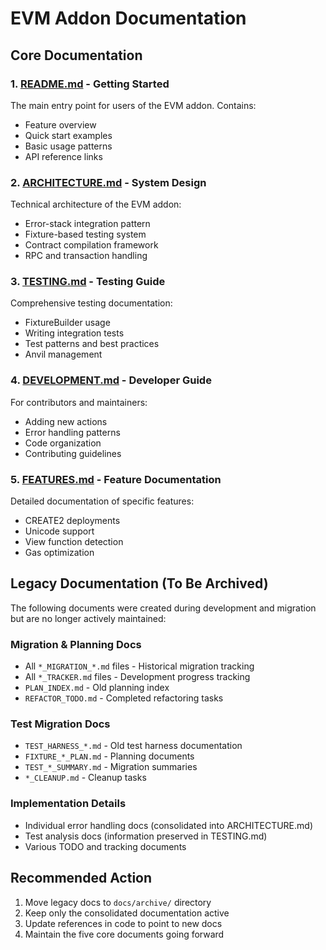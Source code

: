 # EVM Addon Documentation

## Core Documentation

### 1. [README.md](../README.md) - Getting Started
The main entry point for users of the EVM addon. Contains:
- Feature overview
- Quick start examples
- Basic usage patterns
- API reference links

### 2. [ARCHITECTURE.md](./ARCHITECTURE.md) - System Design
Technical architecture of the EVM addon:
- Error-stack integration pattern
- Fixture-based testing system
- Contract compilation framework
- RPC and transaction handling

### 3. [TESTING.md](./TESTING.md) - Testing Guide
Comprehensive testing documentation:
- FixtureBuilder usage
- Writing integration tests
- Test patterns and best practices
- Anvil management

### 4. [DEVELOPMENT.md](./DEVELOPMENT.md) - Developer Guide
For contributors and maintainers:
- Adding new actions
- Error handling patterns
- Code organization
- Contributing guidelines

### 5. [FEATURES.md](./FEATURES.md) - Feature Documentation
Detailed documentation of specific features:
- CREATE2 deployments
- Unicode support
- View function detection
- Gas optimization

## Legacy Documentation (To Be Archived)

The following documents were created during development and migration but are no longer actively maintained:

### Migration & Planning Docs
- All `*_MIGRATION_*.md` files - Historical migration tracking
- All `*_TRACKER.md` files - Development progress tracking
- `PLAN_INDEX.md` - Old planning index
- `REFACTOR_TODO.md` - Completed refactoring tasks

### Test Migration Docs
- `TEST_HARNESS_*.md` - Old test harness documentation
- `FIXTURE_*_PLAN.md` - Planning documents
- `TEST_*_SUMMARY.md` - Migration summaries
- `*_CLEANUP.md` - Cleanup tasks

### Implementation Details
- Individual error handling docs (consolidated into ARCHITECTURE.md)
- Test analysis docs (information preserved in TESTING.md)
- Various TODO and tracking documents

## Recommended Action

1. Move legacy docs to `docs/archive/` directory
2. Keep only the consolidated documentation active
3. Update references in code to point to new docs
4. Maintain the five core documents going forward
